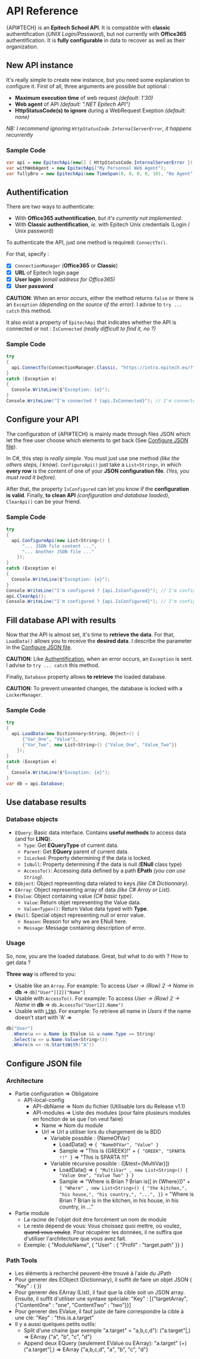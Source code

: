 # API Reference
{API#TECH} is an **Epitech School API**. It is compatible with **classic** authentification (*UNIX Login/Password*), but not currently with **Office365** authentification.
It is **fully configurable** in data to recover as well as their organization.


## New API instance
It's really simple to create new instance, but you need some explanation to configure it. First of all, three arguments are possible but optional :
* **Maximum execution time** of web request *(default: 1'30)*
* **Web agent** of API *(default: ".NET Epitech API")*
* **HttpStatusCode(s) to ignore** during a WebRequest Exeption *(default: none)*

*NB: I recommend ignoring `HttpStatusCode.InternalServerError`, it happens recurrently*

### Sample Code
```C#
var api = new EpitechApi(new[] { HttpStatusCode.InternalServerError }); // I use this example for the rest of the manual
var withWebAgent = new EpitechApi("My Personnal Web Agent");
var fullyBro = new EpitechApi(new TimeSpan(0, 0, 0, 0, 10), "No Agent", new[] { HttpStatusCode.InternalServerError, HttpStatusCode.RequestEntityTooLarge } )
```


## Authentification
There are two ways to authenticate:
* With **Office365 authentification**, *but it's currently not implemented*.
* With **Classic authentification**, *ie.* with Epitech Unix credentials (Login / Unix password)

To authenticate the API, just one method is required: `ConnectTo()`.

For that, specify :
  - [X] `ConnectionManager` (**Office365** or **Classic**)
  - [X] **URL** of Epitech login page
  - [X] **User login** *(email address for Office365)*
  - [X] **User password**

**CAUTION**: When an error occurs, either the method returns `false` or there is an `Exception` *(depending on the source of the error)*. I advise to `try ... catch` this method.

It also exist a property of `EpitechApi` that indicates whether the API is connected or not : `IsConnected` *(really difficult to find it, no ?)*

### Sample Code
```C#
try
{
  api.ConnectTo(ConnectionManager.Classic, "https://intra.epitech.eu/?format=json", "user_l", "maybemypassword");
}
catch (Exception e)
{
  Console.WriteLine($"Exception: {e}");
}
Console.WriteLine("I'm connected ? {api.IsConnected}"); // I'm connected ? true
```


## Configure your API
The configuration of {API#TECH} is mainly made through files JSON which let the free user choose which elements to get back (See [Configure JSON file](#configure-json-file)).

In C#, this step is *really simple*. You must just use one method *(like the others steps, I know)*.
`ConfigureApi()` just take a `List<String>`, in which **every row** is the content of one of your **JSON configuration file**. *(Yes, you must read it before)*.

After that, the property `IsConfigured` can let you know if the **configuration is valid**.
Finally, **to clean API** *(configuration and database loaded)*, `ClearApi()` can be your friend.

### Sample Code
```C#
try
{
  api.ConfigureApi(new List<String>() {
      "... JSON file content ...",
      "... Another JSON file ..."
    });
}
catch (Exception e)
{
  Console.WriteLine($"Exception: {e}");
}
Console.WriteLine("I'm configured ? {api.IsConfigured}"); // I'm configured ? true
api.ClearApi();
Console.WriteLine("I'm configured ? {api.IsConfigured}"); // I'm configured ? false
```


## Fill database API with results
Now that the API is almost set, it's time to **retrieve the data**. For that, `LoadData()` allows you to receive the **desired data**.
I describe the parameter in the [Configure JSON file](configure-json-file).

**CAUTION**: Like [Authentification](authentification), when an error occurs, an `Exception` is sent. I advise to `try ... catch` this method.

Finally, `Database` property allows **to retrieve** the loaded database.

**CAUTION**: To prevent unwanted changes, the database is locked with a `LockerManager`.

### Sample Code
```C#
try
{
  api.LoadData(new Dictionnary<String, Object>() {
      {"Var_One", "Value"},
      {"Var_Two", new List<String>() {"Value_One", "Value_Two"}}
    });
}
catch (Exception e)
{
  Console.WriteLine($"Exception: {e}");
}
var db = api.Database;
```


## Use database results

### Database objects
* `EQuery`: Basic data interface. Contains **useful methods** to access data (and for **LINQ**).
  * `Type`: Get **EQueryType** of current data.
  * `Parent`: Get **EQuery** parent of current data.
  * `IsLocked`: Property determining if the data is locked.
  * `IsNull`: Property determining if the data is null (**ENull** class type)
  * `AccessTo()`: Accessing data defined by a path **EPath** *(you can use `String`)*.
* `EObject`: Object representing data related to keys *(like C# Dictionnary)*.
* `EArray`: Object representing array of data *(like C# Array or List)*.
* `EValue`: Object containing value *(C# basic type)*.
  * `Value`: Return objet representing the Value data.
  * `Value<Type>()`: Return Value data typed with **Type**.
* `ENull`: Special object representing null or error value.
  * `Reason`: Reason for why we are ENull here.
  * `Message`: Message containing description of error.

### Usage
So, now, you are the loaded database. Great, but what to do with ? How to get data ?

**Three way** is offered to you:
* Usable like an `Array`. For example: To access *User → (Row) 2 → Name* in **db** ⇒ `db["User"][2]["Name"]`
* Usable with `AccessTo()`. For example: To access *User → (Row) 2 → Name* in **db** ⇒ `db.AccessTo("User[2].Name")`
* Usable with [`LINQ`](https://msdn.microsoft.com/en-us/library/bb397933.aspx). For example: To retrieve all name in *Users* if the name doesn't start with 'A' ⇒
```C#
db["User"]
  .Where(u => u.Name is EValue && u.name.Type == String)
  .Select(u => u.Name.Value<String>())
  .Where(n => !n.StartsWith("A"))
```


## Configure JSON file

### Architecture
* Partie configuration => Obligatoire
  * API-local-config
    * API-dbName => Nom du fichier (Utilisable lors du Release v1.1)
    * API-modules => Liste des modules (pour faire plusieurs modules en fonction de se que l'on veut faire)
      * Name => Nom du module
      * Url => Url a utiliser lors du chargement de la BDD
        * Variable possible : {NameOfVar}
          * LoadData() => `{ "NameOfVar", "Value" }`
          * Sample => "This is {GREEK}!" + `{ "GREEK", "SPARTA !!" }` => "This is SPARTA !!!"
        * Variable récursive possible : ([&test={MultiVar}])
          * LoadData() => `{ "MultiVar" , new List<String>() { "Value One", "Value Two" } }`
          * Sample => "Where is Brian ? Brian is([ in {Where}])" + `{ "Where" , new List<String>() { "the kitchen,", "his house,", "his country,", "...", }}` = "Where is Brian ? Brian is in the kitchen, in his house, in his country, in ..."
* Partie module
  * La racine de l'objet doit être forcément un nom de module
  * Le reste dépend de vous: Vous choissez quoi mettre, où voulez, ~~quand vous voulez~~. Pour récupérer les données, il ne suffira que d'utiliser l'architecture que vous avez fait.
  * Exemple: { "ModuleName", { "User" : { "Profil" : "target.path" }} }

### Path Tools
  * Les éléments à recherché peuvent-être trouvé à l'aide du JPath
  * Pour generer des EObject (Dictionnary), il suffit de faire un objet JSON ( "Key" : { })
  * Pour generer des EArray (List), il faut que la cible soit un JSON array. Ensuite, il suffit d'utiliser une syntaxe spéciale: "Key" : [{"targetArray", {"Content0ne" : "one", "ContentTwo" : "two"}}]
  * Pour generer des EValue, il faut juste de faire correspondre la cible à une clé: "Key" : "this.is.a.target"
  * Il y a aussi quelques petits outils:
    * Split d'une chaine (par exemple "a.target" = "a,b,c,d"): ("a.target"|,) => EArray {"a", "b", "c", "d"}
    * Append deux EQuery (seulement EValue ou EArray): "a.target" (+) ("a.target"|,) => EArray {"a,b,c,d", "a", "b", "c", "d"}
